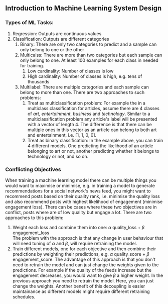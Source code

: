 ## Introduction to Machine Learning System Design
### Types of ML Tasks:
1. Regression: Outputs are continuous values
1. Classification: Outputs are different categories  
    1. Binary: There are only two categories to predict and a sample can only belong to one or the other  
    1. Multicalss: There are more than two categories but each sample can only belong to one. At least 100 examples for each class in needed for training.   
        1. Low cardinality: Number of classes is low  
        1. High cardinality: Number of classes is high, e.g. tens of thousands
    1. Multilabel: There are multiple categories and each sample can belong to more than one. There are two approaches to such problems:      
        1. Treat as multiclassification problem: For example the in a multiclass classification for articles, assume there are 4 classes of *art*, *entertainment*, *business* and *technology*. Similar to a multiclassification problem any article's label will be presented with a vector of length 4. The difference is that there can be multiple ones in this vector as an article can belong to both art and entertainment, i.e. [1, 1, 0, 0].
        1. Treat as binary classification: In the example above, you can train 4 different models. One predicting the likelihood of an article belonging to art or not, another predicting whether it belongs to technology or not, and so on.

### Conflicting Objectives
When training a machine learning model there can be multiple things you would want to maximise or minimise, e.g. in training a model to generate recommendations for a social network's news feed, you might want to recommend posts based on their quality rank, i.e. minimise the quality loss and also recommend posts with highest likelihood of engagement (minimise engagement loss). There can be cases where these two objectives are in conflict, posts where are of low quality but engage a lot. There are two approaches to this problem:   
1. Weight each loss and combine them into one: $\alpha$ quality_loss + $\beta$ engagement_loss   
The problem with the approach is that any change in user behaviour that will need tuning of $\alpha$ and $\beta$, will require retraining the model.
1.  Train different models, one for each objective and then combine their predictions by weighting their predictions, e.g. $\alpha$ quality_score + $\beta$ engagement_score. The advantage of this approach is that you don't need to retrain the model and can just change the weights given to the predictions. For example if the quality of the feeds increase but the engagement decreases, you would want to give $\beta$ a higher weight. In the previous approach you need to retrain the model. Here, you can just change the weights. Another benefit of this decoupling is easier maintainance as different models might require different retraining schedules.